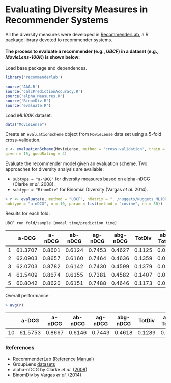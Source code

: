 # Evaluating Diversity Measures in Recommender Systems

All the diversity measures were developed in [RecommenderLab](https://cran.r-project.org/web/packages/recommenderlab/index.html), a R package library devoted to recommender systems.

#### The process to evaluate a recommender (e.g., *UBCF*) in a dataset (e.g., *MovieLens-100K*) is shown below:

Load base package and dependences.
```R
library('recommenderlab')

source('AAA.R')
source('calcPredictionAccuracy.R')
source('alpha_Measures.R')
source('BinomDiv.R')
source('evaluate.R')
```

Load *ML100K* dataset.
```R
data("MovieLense")
```
Create an `evaluationScheme` object from `MovieLense` data set using a 5-fold cross-validation.
```R
e <- evaluationScheme(MovieLense, method = 'cross-validation', train = 0.8, k = 5, 
given = 15, goodRating = 4)
```
Evaluate the recommender model given an evaluation scheme. Two approaches for diversity analysis are available: 
* `subtype = "a-nDCG"` for diversity measures based on alpha-nDCG (Clarke *et al*. 2008). 
* `subtype = "BinomDiv"` for Binomial Diversity (Vargas *et al*. 2014).
```R
> r <- evaluate(e, method = "UBCF", nMatrix = "../nuggets/Nuggets_ML100K.dat", type = "topNList", 
subtype = "a-nDCG", n = 10, param = list(method = "cosine", nn = 50))
```
Results for each fold:

    UBCF run fold/sample [model time/prediction time]


| | a-DCG  |  a-nDCG |  ab-nDCG | ag-nDCG | abg-nDCG |  TotDiv | abg-TotDiv |
| --      |:--------:|:--------:|:--------:|:--------:|:--------:|:--------:|:--------:|
| 1      | 61.3707 | 0.8601 | 0.6124 | 0.7453 | 0.4627 | 0.1125 | 0.0521 |
| 2      | 62.0903 | 0.8657 | 0.6160 | 0.7464 | 0.4636 | 0.1359 | 0.0630 |
| 3      | 62.0703 | 0.8782 | 0.6142 | 0.7430 | 0.4599 | 0.1379 | 0.0634 |
| 4      | 61.5409 | 0.8674 | 0.6155 | 0.7381 | 0.4582 | 0.1407 | 0.0645 |
| 5      | 60.8042 | 0.8620 | 0.6151 | 0.7488 | 0.4646 | 0.1173 | 0.0545 |


Overall performance:
```R
> avg(r)
```
| | a-DCG  |  a-nDCG |  ab-nDCG | ag-nDCG | abg-nDCG |  TotDiv | abg-TotDiv |
| --      |:--------:|:--------:|:--------:|:--------:|:--------:|:--------:|:--------:|
| 10      | 61.5753 | 0.8667 | 0.6146 | 0.7443 | 0.4618 | 0.1289 |  0.0595 |


### References
* RecommenderLab ([Reference Manual](https://cran.r-project.org/web/packages/recommenderlab/recommenderlab.pdf))
* GroupLens [datasets](https://grouplens.org/datasets/)
* alpha-nDCG by Clarke *et al.* ([2008](https://plg.uwaterloo.ca/~gvcormac/novelty.pdf))
* BinomDiv by Vargas *et al.* ([2014](http://ir.ii.uam.es/saul/pubs/recsys2014-vargas-tid.pdf))
